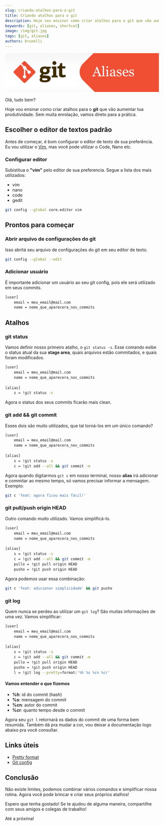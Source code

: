 ```yaml
---
slug: criando-atalhos-para-o-git
title: Criando atalhos para o git
description: Hoje vou ensinar como criar atalhos para o git que vão aumentar tua produtividade. Sem muita enrolação, vamos direto para a prática...
keywords: [git, aliases, shortcut]
image: /img/git.jpg
tags: [git, aliases]
authors: brunelli
---
```


![Git Logo](/img/git.jpg)

Olá, tudo bem?

Hoje vou ensinar como criar atalhos para o **git** que vão aumentar tua produtividade.
Sem muita enrolação, vamos direto para a prática.

<!-- truncate -->

## Escolher o editor de textos padrão

Antes de começar, é bom configurar o editor de texto de sua preferência. Eu vou utilizar o [Vim](https://www.vim.org/), mas você pode utilizar o Code, Nano etc.

### Configurar editor

Subistitua o **"vim"** pelo editor de sua preferencia. Segue a lista dos mais utilizados:

- vim
- nano
- code
- gedit

```bash title="Definir editor padrão"
git config --global core.editor vim
```

## Prontos para começar

### Abrir arquivo de configurações do git

Isso abritá seu arquivo de configurações do git em seu editor de texto.

```bash title="Abrindo meu arquivo de configurações"
git config --global --edit
```

### Adicionar usuário

É importante adicionar um usuário ao seu git config, pois ele será utilizado em seus commits.

```bash title="Configurando meu git"
[user]
    email = meu_email@mail.com
    name = nome_que_aparecera_nos_commits
```

## Atalhos

### git status

Vamos definir nosso primeiro atalho, o `git status -s`. Esse comando exibe o status atual da sua **stage area**, quais arquivos estão commitados, e quais foram modificados.

```bash title="Configurando meu git"
[user]
    email = meu_email@mail.com
    name = nome_que_aparecera_nos_commits

[alias]
    s = !git status -s
```

Agora o status dos seus commits ficarão mais clean.

### git add && git commit

Esses dois são muito utilizados, que tal torná-los em um único comando?

```bash title="Configurando meu git"
[user]
    email = meu_email@mail.com
    name = nome_que_aparecera_nos_commits

[alias]
    s = !git status -s
    c = !git add --all && git commit -m
```

Agora quando digitarmos `git c` em nosso terminal, nosso **alias** irá adicionar e commitar ao mesmo tempo, só vamos precisar informar a mensagem. Exemplo:

```bash title="Configurando meu git"
git c 'feat: agora ficou mais fácil!'
```

### git pull/push origin HEAD

Outro comando muito utilizado. Vamos simplificá-lo.

```bash title="Configurando meu git"
[user]
    email = meu_email@mail.com
    name = nome_que_aparecera_nos_commits

[alias]
    s = !git status -s
    c = !git add --all && git commit -m
    pullo = !git pull origin HEAD
    pusho = !git push origin HEAD
```

Agora podemos usar essa combinação:

```bash
git c 'feat: adicionar simplicidade' && git pusho
```

### git log

Quem nunca se perdeu ao utilizar um `git log`? São muitas informações de uma vez. Vamos simplificar:

```bash title="Configurando meu git"
[user]
    email = meu_email@mail.com
    name = nome_que_aparecera_nos_commits

[alias]
    s = !git status -s
    c = !git add --all && git commit -m
    pullo = !git pull origin HEAD
    pusho = !git push origin HEAD
    l = !git log --pretty=format:'%h %s %cn %cr'
```

#### Vamos entender o que fizemos

- **%h**: id do commit (hash)
- **%s**: mensagem do commit
- **%cn**: autor do commit
- **%cr**: quanto tempo desde o commit

Agora seu `git l` retornará os dados do commit de uma forma bem resumida. Também dá pra mudar a cor, vou deixar a documentação logo abaixo pra você consultar.

## Links úteis

- [Pretty format](https://git-scm.com/docs/pretty-formats)
- [Git config](https://git-scm.com/book/en/v2/Customizing-Git-Git-Configuration)

## Conclusão

Não existe limites, podemos combinar vários comandos e simplificar nossa rotina. Agora você pode brincar e criar seus próprios atalhos!

Espero que tenha gostado! Se te ajudou de alguma maneira, compartilhe com seus amigos e colegas de trabalho!

Até a próxima!
